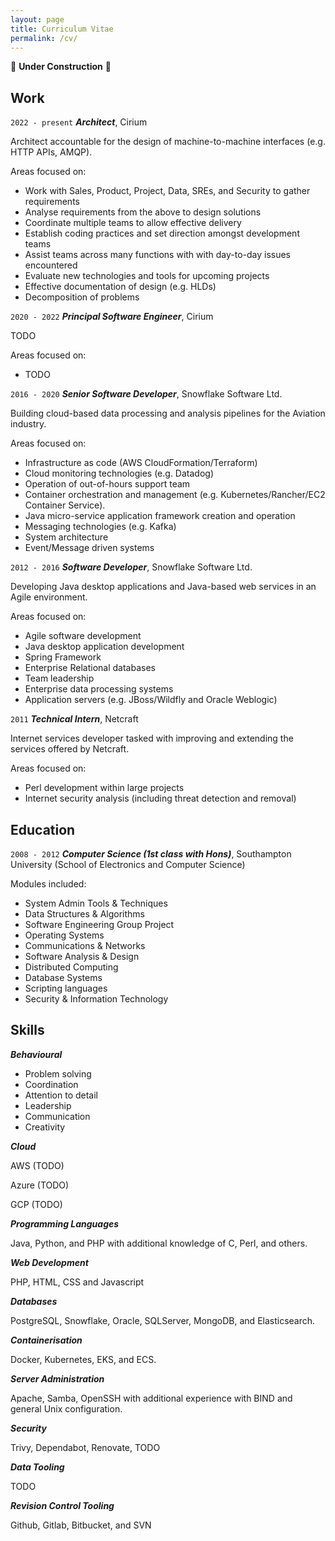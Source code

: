 ```yaml
---
layout: page
title: Curriculum Vitae
permalink: /cv/
---
```


:construction: **Under Construction** :construction:

## Work

`2022 - present`
___Architect___, Cirium

Architect accountable for the design of machine-to-machine interfaces (e.g. HTTP APIs, AMQP).

Areas focused on:
- Work with Sales, Product, Project, Data, SREs, and Security to gather requirements
- Analyse requirements from the above to design solutions
- Coordinate multiple teams to allow effective delivery
- Establish coding practices and set direction amongst development teams
- Assist teams across many functions with with day-to-day issues encountered
- Evaluate new technologies and tools for upcoming projects
- Effective documentation of design (e.g. HLDs)
- Decomposition of problems

`2020 - 2022`
___Principal Software Engineer___, Cirium

TODO

Areas focused on:
- TODO

`2016 - 2020`
___Senior Software Developer___, Snowflake Software Ltd.

Building cloud-based data processing and analysis pipelines for the Aviation industry.

Areas focused on:
- Infrastructure as code (AWS CloudFormation/Terraform)
- Cloud monitoring technologies (e.g. Datadog)
- Operation of out-of-hours support team
- Container orchestration and management (e.g. Kubernetes/Rancher/EC2 Container Service).
- Java micro-service application framework creation and operation
- Messaging technologies (e.g. Kafka)
- System architecture
- Event/Message driven systems

`2012 - 2016`
___Software Developer___, Snowflake Software Ltd.

Developing Java desktop applications and Java-based web services in an Agile environment.

Areas focused on:
- Agile software development
- Java desktop application development
- Spring Framework
- Enterprise Relational databases
- Team leadership
- Enterprise data processing systems
- Application servers (e.g. JBoss/Wildfly and Oracle Weblogic)

`2011`
___Technical Intern___, Netcraft

Internet services developer tasked with improving and extending the services offered by Netcraft.

Areas focused on:
- Perl development within large projects
- Internet security analysis (including threat detection and removal)

## Education

`2008 - 2012`
___Computer Science (1st class with Hons)___, Southampton University (School of Electronics and Computer Science)

Modules included:
- System Admin Tools & Techniques
- Data Structures & Algorithms
- Software Engineering Group Project
- Operating Systems
- Communications & Networks
- Software Analysis & Design
- Distributed Computing
- Database Systems
- Scripting languages
- Security & Information Technology

## Skills

___Behavioural___
- Problem solving
- Coordination
- Attention to detail
- Leadership
- Communication
- Creativity

___Cloud___

AWS (TODO)

Azure (TODO)

GCP (TODO)

___Programming Languages___

Java, Python, and PHP with additional knowledge of C, Perl, and others.

___Web Development___

PHP, HTML, CSS and Javascript

___Databases___

PostgreSQL, Snowflake, Oracle, SQLServer, MongoDB, and Elasticsearch.

___Containerisation___

Docker, Kubernetes, EKS, and ECS.

___Server Administration___

Apache, Samba, OpenSSH with additional experience with BIND and general Unix configuration.

___Security___

Trivy, Dependabot, Renovate, TODO

___Data Tooling___

TODO

___Revision Control Tooling___

Github, Gitlab, Bitbucket, and SVN
